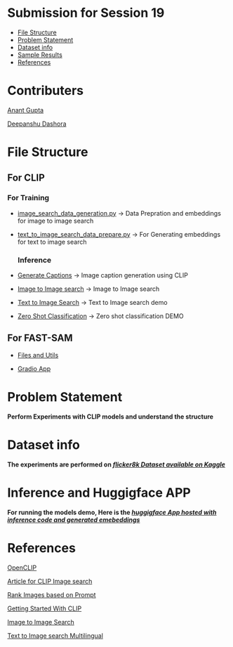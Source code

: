 # Submission for Session 19

- [File Structure](#File-Structure)
- [Problem Statement](#Problem-Statement)
- [Dataset info](#Dataset-info)
- [Sample Results](#sample-Results)
- [References](References)

# Contributers

[Anant Gupta](https://github.com/anantgupta129)

[Deepanshu Dashora](https://github.com/deepanshudashora/)

# File Structure

## For CLIP

  ### For Training

* [image_search_data_generation.py](https://github.com/deepanshudashora/ERAV1/blob/master/session19/CLIP/image_search_data_generation.py) -> Data Prepration and embeddings for image to image search 
* [text_to_image_search_data_prepare.py](https://github.com/deepanshudashora/ERAV1/blob/master/session19/CLIP/text_to_image_search_data_prepare.py) -> For Generating embeddings for text to image search 

  ### Inference
  
* [Generate Captions](https://huggingface.co/spaces/wgetdd/CLIP_Playground/tree/main/generate_caption) -> Image caption generation using CLIP
* [Image to Image search](https://huggingface.co/spaces/wgetdd/CLIP_Playground/tree/main/image_to_image_search) -> Image to Image search
* [Text to Image Search](https://huggingface.co/spaces/wgetdd/CLIP_Playground/tree/main/text_to_image_search) -> Text to Image search demo
* [Zero Shot Classification](https://huggingface.co/spaces/wgetdd/CLIP_Playground/tree/main/zero_shot_classification) -> Zero shot classification DEMO

## For FAST-SAM

  * [Files and Utils](https://github.com/deepanshudashora/ERAV1/tree/master/session19/fastsam/fastsam)

  * [Gradio App](https://github.com/deepanshudashora/ERAV1/blob/master/session19/fastsam/app.py)

# Problem Statement

**Perform Experiments with CLIP models and understand the structure**

# Dataset info

**The experiments are performed on ***[flicker8k Dataset available on Kaggle](https://www.kaggle.com/datasets/adityajn105/flickr8k)*****

# Inference and Huggigface APP 

**For running the models demo, Here is the ***[huggigface App hosted with inference code and generated emebeddings](https://huggingface.co/spaces/wgetdd/CLIP_Playground)***** 



# References

[OpenCLIP](https://github.com/mlfoundations/open_clip)

[Article for CLIP Image search](https://www.pinecone.io/learn/clip-image-search/)

[Rank Images based on Prompt](https://github.com/mehdidc/clip_rerank)

[Getting Started With CLIP](https://github.com/andreRibeiro1989/medium/blob/ed800bad2c636049ea789dfd77598a8b72e3e42f/clip_getting_started.ipynb?source=post_page-----abb4bdf5dbd2--------------------------------)

[Image to Image Search](https://github.com/akgeni/applied_clip/blob/main/scalable_reverse_image_search/scalable_reverse_image_search_clip.ipynb)

[Text to Image search Multilingual](https://github.com/akgeni/applied_clip/blob/main/image_search/Image_Search_multilingual.ipynb?source=post_page-----452bd214e226--------------------------------)
